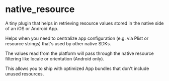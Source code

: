 # native_resource

A tiny plugin that helps in retrieving resource values stored in the native side of an iOS or Android App.

Helps when you need to centralize app configuration (e.g. via Plist or resource strings) that's used by other native SDKs.

The values read from the platform will pass through the native resource filtering like locale or orientation (Android only).

This allows you to ship with optimized App bundles that don't include unused resources.